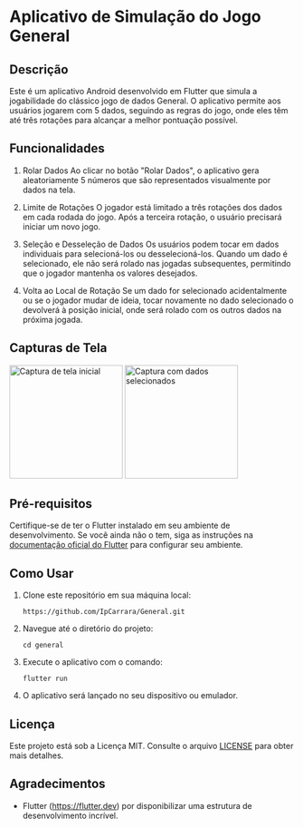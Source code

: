# Aplicativo de Simulação do Jogo General


## Descrição

Este é um aplicativo Android desenvolvido em Flutter que simula a jogabilidade do clássico jogo de dados General. O aplicativo permite aos usuários jogarem com 5 dados, seguindo as regras do jogo, onde eles têm até três rotações para alcançar a melhor pontuação possível.

## Funcionalidades

1. Rolar Dados
Ao clicar no botão "Rolar Dados", o aplicativo gera aleatoriamente 5 números que são representados visualmente por dados na tela.

2. Limite de Rotações
O jogador está limitado a três rotações dos dados em cada rodada do jogo. Após a terceira rotação, o usuário precisará iniciar um novo jogo.

3. Seleção e Desseleção de Dados
Os usuários podem tocar em dados individuais para selecioná-los ou desselecioná-los. Quando um dado é selecionado, ele não será rolado nas jogadas subsequentes, permitindo que o jogador mantenha os valores desejados.

4. Volta ao Local de Rotação
Se um dado for selecionado acidentalmente ou se o jogador mudar de ideia, tocar novamente no dado selecionado o devolverá à posição inicial, onde será rolado com os outros dados na próxima jogada.

## Capturas de Tela

<p float="left">
  <img src="https://drive.google.com/uc?export=view&id=1Rkn7kLr8z3W91cXpcpf_Ur8TmINoUbSK" alt="Captura de tela inicial" width="200">
  <img src="https://drive.google.com/uc?export=view&id=1Ufsu23hU1vC7eGGMdf_5kFqUKI_zoZNs" alt="Captura com dados selecionados" width="200">
</p>


## Pré-requisitos

Certifique-se de ter o Flutter instalado em seu ambiente de desenvolvimento. Se você ainda não o tem, siga as instruções na [documentação oficial do Flutter](https://flutter.dev/docs/get-started/install) para configurar seu ambiente.


## Como Usar

1. Clone este repositório em sua máquina local:

   ```
   https://github.com/IpCarrara/General.git
   ```

2. Navegue até o diretório do projeto:

   ```
   cd general
   ```

3. Execute o aplicativo com o comando:

   ```
   flutter run
   ```

4. O aplicativo será lançado no seu dispositivo ou emulador.


## Licença

Este projeto está sob a Licença MIT. Consulte o arquivo [LICENSE](LICENSE) para obter mais detalhes.


## Agradecimentos

- Flutter (https://flutter.dev) por disponibilizar uma estrutura de desenvolvimento incrível.